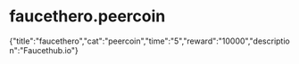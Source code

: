 # faucethero.peercoin
{"title":"faucethero","cat":"peercoin","time":"5","reward":"10000","description":"Faucethub.io"}
